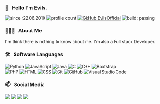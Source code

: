 ### 👋 &nbsp; Hello I'm Evils.
![since :22.06.2010](https://img.shields.io/badge/since-22.06.2010-informational)
![profile count](https://komarev.com/ghpvc/?username=EvilsOfficial&color=red)
[![GitHub EvilsOfficial](https://img.shields.io/github/followers/EvilsOfficial?label=follow&style=social)](https://github.com/EvilsOfficial)
![build: passing](https://img.shields.io/badge/build-passing-success)
### 👨🏻‍💻 &nbsp; About Me
I'm think there is nothing to know about me. I'm also a Full stack Developer.

### 🛠 &nbsp; Software Languages
![Python](https://img.shields.io/badge/-Python-05122A?style=flat&logo=python)
![JavaScript](https://img.shields.io/badge/-JavaScript-05122A?style=flat&logo=javascript)
![Java](https://img.shields.io/badge/-Java-05122A?style=flat&logo=Java&logoColor=FFA518)
![C](https://img.shields.io/badge/-C-05122A?style=flat&logo=C&logoColor=A8B9CC)
![C++](https://img.shields.io/badge/-C++-05122A?style=flat&logo=C%2B%2B&logoColor=00599C)
![Bootstrap](https://img.shields.io/badge/-Bootstrap-05122A?style=flat&logo=bootstrap&logoColor=563D7C)\
![PHP](https://img.shields.io/badge/-PHP-05122A?style=flat&logo=php)
![HTML](https://img.shields.io/badge/-HTML-05122A?style=flat&logo=HTML5)
![CSS](https://img.shields.io/badge/-CSS-05122A?style=flat&logo=CSS3&logoColor=1572B6)
![Git](https://img.shields.io/badge/-Git-05122A?style=flat&logo=git)
![GitHub](https://img.shields.io/badge/-GitHub-05122A?style=flat&logo=github)
![Visual Studio Code](https://img.shields.io/badge/-Visual%20Studio%20Code-05122A?style=flat&logo=visual-studio-code&logoColor=007ACC)

### 📫 &nbsp; Social Media
<a href="https://instagram.com/evilsofficial"><img src="https://img.shields.io/badge/@evilsofficial-E4405F?style=flat&logo=Instagram&logoColor=white"/></a>
<a href="https://twitter.com/evilsofficial"><img src="https://img.shields.io/badge/@evilsofficial-1DA1F2?style=flat&logo=Twitter&logoColor=white"/></a>
<a href="https://www.twitch.tv/evilsofficial"><img src="https://img.shields.io/badge/evilsofficial-6441a5?style=flat&logo=Twitch&logoColor=white"/></a>
<a href="https://steamcommunity.com/id/imevils36"><img src="https://img.shields.io/badge/imevils36-171a21?style=flat&logo=Steam&logoColor=white"/></a>

